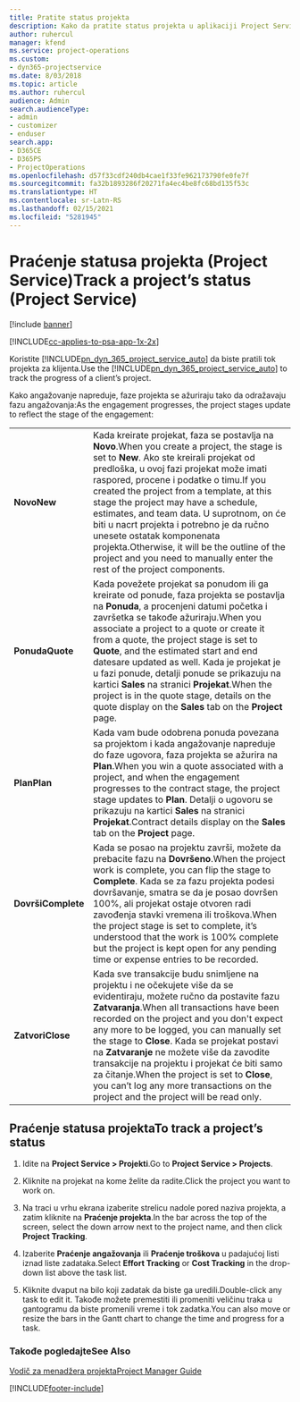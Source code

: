 ```yaml
---
title: Pratite status projekta
description: Kako da pratite status projekta u aplikaciji Project Service
author: ruhercul
manager: kfend
ms.service: project-operations
ms.custom:
- dyn365-projectservice
ms.date: 8/03/2018
ms.topic: article
ms.author: ruhercul
audience: Admin
search.audienceType:
- admin
- customizer
- enduser
search.app:
- D365CE
- D365PS
- ProjectOperations
ms.openlocfilehash: d57f33cdf240db4cae1f33fe962173790fe0fe7f
ms.sourcegitcommit: fa32b1893286f20271fa4ec4be8fc68bd135f53c
ms.translationtype: HT
ms.contentlocale: sr-Latn-RS
ms.lasthandoff: 02/15/2021
ms.locfileid: "5281945"
---
```

# <a name="track-a-projects-status-project-service"></a><span data-ttu-id="917ad-103">Praćenje statusa projekta (Project Service)</span><span class="sxs-lookup"><span data-stu-id="917ad-103">Track a project’s status (Project Service)</span></span>

[!include [banner](../includes/psa-now-project-operations.md)]

[!INCLUDE[cc-applies-to-psa-app-1x-2x](../includes/cc-applies-to-psa-app-1x-2x.md)]

<span data-ttu-id="917ad-104">Koristite [!INCLUDE[pn_dyn_365_project_service_auto](../includes/pn-dyn-365-project-service-auto.md)] da biste pratili tok projekta za klijenta.</span><span class="sxs-lookup"><span data-stu-id="917ad-104">Use the [!INCLUDE[pn_dyn_365_project_service_auto](../includes/pn-dyn-365-project-service-auto.md)] to track the progress of a client’s project.</span></span>  

<span data-ttu-id="917ad-105">Kako angažovanje napreduje, faze projekta se ažuriraju tako da odražavaju fazu angažovanja:</span><span class="sxs-lookup"><span data-stu-id="917ad-105">As the engagement progresses, the project stages update to reflect the stage of the engagement:</span></span>  


|              |                                                                                                                                                                                                                                                                                                  |
|--------------|--------------------------------------------------------------------------------------------------------------------------------------------------------------------------------------------------------------------------------------------------------------------------------------------------|
|   <span data-ttu-id="917ad-106">**Novo**</span><span class="sxs-lookup"><span data-stu-id="917ad-106">**New**</span></span>    | <span data-ttu-id="917ad-107">Kada kreirate projekat, faza se postavlja na **Novo**.</span><span class="sxs-lookup"><span data-stu-id="917ad-107">When you create a project, the stage is set to **New**.</span></span> <span data-ttu-id="917ad-108">Ako ste kreirali projekat od predloška, u ovoj fazi projekat može imati raspored, procene i podatke o timu.</span><span class="sxs-lookup"><span data-stu-id="917ad-108">If you created the project from a template, at this stage the project may have a schedule, estimates, and team data.</span></span> <span data-ttu-id="917ad-109">U suprotnom, on će biti u nacrt projekta i potrebno je da ručno unesete ostatak komponenata projekta.</span><span class="sxs-lookup"><span data-stu-id="917ad-109">Otherwise, it will be the outline of the project and you need to manually enter the rest of the project components.</span></span> |
|  <span data-ttu-id="917ad-110">**Ponuda**</span><span class="sxs-lookup"><span data-stu-id="917ad-110">**Quote**</span></span>   |      <span data-ttu-id="917ad-111">Kada povežete projekat sa ponudom ili ga kreirate od ponude, faza projekta se postavlja na **Ponuda**, a procenjeni datumi početka i završetka se takođe ažuriraju.</span><span class="sxs-lookup"><span data-stu-id="917ad-111">When you associate a project to a quote or create it from a quote, the project stage is set to **Quote**, and the estimated start and end datesare updated as well.</span></span> <span data-ttu-id="917ad-112">Kada je projekat je u fazi ponude, detalji ponude se prikazuju na kartici **Sales** na stranici **Projekat**.</span><span class="sxs-lookup"><span data-stu-id="917ad-112">When the project is in the quote stage, details on the quote display on the **Sales** tab on the **Project** page.</span></span>      |
|   <span data-ttu-id="917ad-113">**Plan**</span><span class="sxs-lookup"><span data-stu-id="917ad-113">**Plan**</span></span>   |                                     <span data-ttu-id="917ad-114">Kada vam bude odobrena ponuda povezana sa projektom i kada angažovanje napreduje do faze ugovora, faza projekta se ažurira na **Plan**.</span><span class="sxs-lookup"><span data-stu-id="917ad-114">When you win a quote associated with a project, and when the engagement progresses to the contract stage, the project stage updates to **Plan**.</span></span> <span data-ttu-id="917ad-115">Detalji o ugovoru se prikazuju na kartici **Sales** na stranici **Projekat**.</span><span class="sxs-lookup"><span data-stu-id="917ad-115">Contract details display on the **Sales** tab on the **Project** page.</span></span>                                      |
| <span data-ttu-id="917ad-116">**Dovrši**</span><span class="sxs-lookup"><span data-stu-id="917ad-116">**Complete**</span></span> |                    <span data-ttu-id="917ad-117">Kada se posao na projektu završi, možete da prebacite fazu na **Dovršeno**.</span><span class="sxs-lookup"><span data-stu-id="917ad-117">When the project work is complete, you can flip the stage to **Complete**.</span></span> <span data-ttu-id="917ad-118">Kada se za fazu projekta podesi dovršavanje, smatra se da je posao dovršen 100%, ali projekat ostaje otvoren radi zavođenja stavki vremena ili troškova.</span><span class="sxs-lookup"><span data-stu-id="917ad-118">When the project stage is set to complete, it’s understood that the work is 100% complete but the project is kept open for any pending time or expense entries to be recorded.</span></span>                     |
|  <span data-ttu-id="917ad-119">**Zatvori**</span><span class="sxs-lookup"><span data-stu-id="917ad-119">**Close**</span></span>   |           <span data-ttu-id="917ad-120">Kada sve transakcije budu snimljene na projektu i ne očekujete više da se evidentiraju, možete ručno da postavite fazu **Zatvaranja**.</span><span class="sxs-lookup"><span data-stu-id="917ad-120">When all transactions have been recorded on the project and you don't expect any more to be logged, you can manually set the stage to **Close**.</span></span> <span data-ttu-id="917ad-121">Kada se projekat postavi na **Zatvaranje** ne možete više da zavodite transakcije na projektu i projekat će biti samo za čitanje.</span><span class="sxs-lookup"><span data-stu-id="917ad-121">When the project is set to **Close**, you can’t log any more transactions on the project and the project will be read only.</span></span>           |

## <a name="to-track-a-projects-status"></a><span data-ttu-id="917ad-122">Praćenje statusa projekta</span><span class="sxs-lookup"><span data-stu-id="917ad-122">To track a project’s status</span></span>  

1.  <span data-ttu-id="917ad-123">Idite na **Project Service > Projekti**.</span><span class="sxs-lookup"><span data-stu-id="917ad-123">Go to **Project Service > Projects**.</span></span>  

2.  <span data-ttu-id="917ad-124">Kliknite na projekat na kome želite da radite.</span><span class="sxs-lookup"><span data-stu-id="917ad-124">Click the project you want to work on.</span></span>  

3.  <span data-ttu-id="917ad-125">Na traci u vrhu ekrana izaberite strelicu nadole pored naziva projekta, a zatim kliknite na **Praćenje projekta**.</span><span class="sxs-lookup"><span data-stu-id="917ad-125">In the bar across the top of the screen, select the down arrow next to the project name, and then click **Project Tracking**.</span></span>  

4.  <span data-ttu-id="917ad-126">Izaberite **Praćenje angažovanja** ili **Praćenje troškova** u padajućoj listi iznad liste zadataka.</span><span class="sxs-lookup"><span data-stu-id="917ad-126">Select **Effort Tracking** or **Cost Tracking** in the drop-down list above the task list.</span></span>  

5.  <span data-ttu-id="917ad-127">Kliknite dvaput na bilo koji zadatak da biste ga uredili.</span><span class="sxs-lookup"><span data-stu-id="917ad-127">Double-click any task to edit it.</span></span> <span data-ttu-id="917ad-128">Takođe možete premestiti ili promeniti veličinu traka u gantogramu da biste promenili vreme i tok zadatka.</span><span class="sxs-lookup"><span data-stu-id="917ad-128">You can also move or resize the bars in the Gantt chart to change the time and progress for a task.</span></span>  

### <a name="see-also"></a><span data-ttu-id="917ad-129">Takođe pogledajte</span><span class="sxs-lookup"><span data-stu-id="917ad-129">See Also</span></span>  
 [<span data-ttu-id="917ad-130">Vodič za menadžera projekta</span><span class="sxs-lookup"><span data-stu-id="917ad-130">Project Manager Guide</span></span>](../psa/project-manager-guide.md)


[!INCLUDE[footer-include](../includes/footer-banner.md)]
